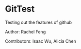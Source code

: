 # GitTest

Testing out the features of github

Author: Rachel Feng

Contributors: Isaac Wu, Alicia Chen
